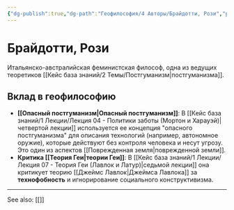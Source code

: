 ```yaml
---
{"dg-publish":true,"dg-path":"Геофилософия/4 Авторы/Брайдотти, Рози","permalink":"/geofilosofiya/4-avtory/brajdotti-rozi/"}
---
```


# Брайдотти, Рози

Итальянско-австралийская феминистская философ, одна из ведущих теоретиков [[Кейс база знаний/2 Темы/Постгуманизм\|постгуманизма]].

## Вклад в геофилософию
- **[[Опасный постгуманизм\|Опасный постгуманизм]]**: В [[Кейс база знаний/1 Лекции/Лекция 04 - Политики заботы (Мортон и Харауэй)\|четвертой лекции]] используется ее концепция "опасного постгуманизма" для описания технологий (например, автономное оружие), которые действуют без контроля человека и несут угрозу. Это один из аспектов [[Поврежденная земля\|поврежденной земли]].
- **Критика [[Теория Геи\|теории Геи]]**: В [[Кейс база знаний/1 Лекции/Лекция 07 - Теория Геи (Лавлок и Латур)\|седьмой лекции]] она критикует теорию [[Джеймс Лавлок\|Джеймса Лавлока]] за **технофобность** и игнорирование социального конструктивизма.






---
See also:
[[]]
